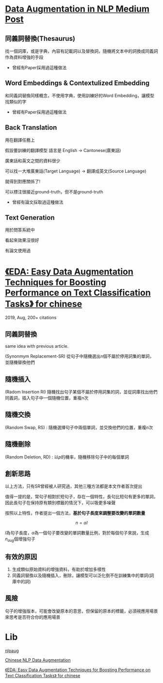 
# [Data Augmentation in NLP Medium Post](https://towardsdatascience.com/data-augmentation-in-nlp-2801a34dfc28)


## 同義詞替換(Thesaurus)

找一個詞庫，或是字典，內容有記載詞以及替換詞，隨機將文本中的詞換成同義詞作為資料增強的手段

* 曾經有Paper採用過這種做法

## Word Embeddings & Contextulized Embedding

和同義詞替換同樣概念，不使用字典，使用訓練好的Word Embedding，讓模型找類似的字

* 曾經有Paper採用過這種做法

## Back Translation

用在翻譯任務上

假設要訓練的翻譯模型 語言是 English -> Cantonese(廣東話)

廣東話和英文之間的資料很少

可以找一大堆廣東話(Target Language) -> 翻譯成英文(Source Language)

就得到對應關係了!

可以標注很接近ground-truth，但不是ground-truth

* 曾經有論文採取過這種做法

## Text Generation

用於問答系統中

看起來效果沒很好

有論文使用過

# [《EDA: Easy Data Augmentation Techniques for Boosting Performance on Text Classification Tasks》 for chinese](https://github.com/zhanlaoban/EDA_NLP_for_Chinese)

2019, Aug, 200+ citations

## 同義詞替換

same idea with previous article.

(Synonmym Replacement-SR)
從句子中隨機選出$n$個不屬於停用詞集的單詞，並隨機替換他們

## 隨機插入

(Radom Insertion RI) 隨機找出句子某個不屬於停用詞集的詞，並從詞庫找出他們同義詞，插入句子中一個隨機位置，重複$n$次

## 隨機交換

(Random Swap, RS) : 隨機選擇句子中兩個單詞，並交換他們的位置，重複$n$次


## 隨機刪除

(Random Deletion, RD) : 以$p$的機率，隨機移除句子中的每個單詞

## 創新思路
以上方法，只有SR曾經被人研究過，其他三種方法都是本文作者首次提出

值得一提的是，常句子相對於短句子，存在一個特性，長句比短句有更多的單詞，因此長句子在保持原有類別標籤的情況下，可以吸更多噪聲

按照以上特性，作者提出一個方法，**基於句子長度來調整要改變的單詞數量**

$$n = \alpha l$$

$l$為句子長度，$\alpha$為一個句子要改變的單詞數量比例，對於每個句子來說，生成$n_{aug}$個增強句子

## 有效的原因

1. 生成類似原始資料的增強資料，有助於增加多樣性
2. 同義詞替換以及隨機插入，刪除，讓模型可以泛化倒不在訓練集中的單詞(詞庫中的詞)

## 風險

句子的增強版本，可能會改變原本的意思，但保留的原本的標籤，必須視應用場景來思考是否符合你的應用場景


# Lib

[nlpaug](https://github.com/makcedward/nlpaug)

[Chinese NLP Data Augmentation](https://github.com/InsaneLife/NLPDataAugmentation)

[《EDA: Easy Data Augmentation Techniques for Boosting Performance on Text Classification Tasks》 for chinese](https://github.com/zhanlaoban/EDA_NLP_for_Chinese)